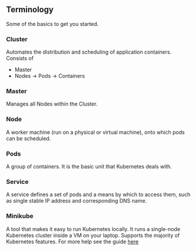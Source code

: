## Terminology

Some of the basics to get you started.

### Cluster
Automates the distribution and scheduling of application containers. Consists of
- Master
- Nodes -> Pods -> Containers

### Master
Manages all Nodes within the Cluster.

### Node
A worker machine (run on a physical or virtual machine), onto which pods can be scheduled.

### Pods
A group of containers. It is the basic unit that Kubernetes deals with.

### Service
A service defines a set of pods and a means by which to access them, such as single stable IP address and corresponding DNS name.

### Minikube
A tool that makes it easy to run Kubernetes locally. It runs a single-node Kubernetes cluster inside a VM on your laptop. Supports the majority of Kubernetes features. For more help see the guide [here](https://kubernetes.io/docs/setup/minikube/)